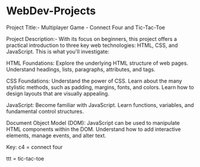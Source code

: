 # WebDev-Projects
Project Title:-  Multiplayer Game - Connect Four and Tic-Tac-Toe

Project Description:- 
With its focus on beginners, this project offers a practical introduction to three key web technologies: HTML, CSS, and JavaScript. This is what you'll investigate:

HTML Foundations: Explore the underlying HTML structure of web pages. Understand headings, lists, paragraphs, attributes, and tags.

CSS Foundations: Understand the power of CSS. Learn about the many stylistic methods, such as padding, margins, fonts, and colors. Learn how to design layouts that are visually appealing.

JavaScript: Become familiar with JavaScript. Learn functions, variables, and fundamental control structures.

Document Object Model (DOM): JavaScript can be used to manipulate HTML components within the DOM. Understand how to add interactive elements, manage events, and alter text.

Key: 
c4 = connect four

ttt = tic-tac-toe
